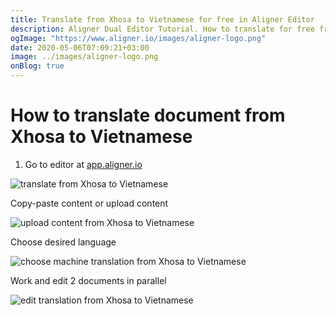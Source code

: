 ```yaml
---
title: Translate from Xhosa to Vietnamese for free in Aligner Editor
description: Aligner Dual Editor Tutorial. How to translate for free from Xhosa to Vietnamese. Aligner is multilingual document management platform. 
ogImage: "https://www.aligner.io/images/aligner-logo.png"
date: 2020-05-06T07:09:21+03:00
image: ../images/aligner-logo.png
onBlog: true
---
```


# How to translate document from Xhosa to Vietnamese

1. Go to editor at [app.aligner.io](https://app.aligner.io "Aligner App web page")

![translate from Xhosa to Vietnamese](../aligner-blank-editor.png "translate from Xhosa to Vietnamese")

Copy-paste content or upload content

![upload content from Xhosa to Vietnamese](../aligner-uploaded-document.png "upload content from Xhosa to Vietnamese")

Choose desired language

![choose machine translation from Xhosa to Vietnamese](../aligner-language-dropdown.png "choose machine translation from Xhosa to Vietnamese")

Work and edit 2 documents in parallel

![edit translation from Xhosa to Vietnamese](../aligner-double-sitded-editor.png "edit translation from Xhosa to Vietnamese")

